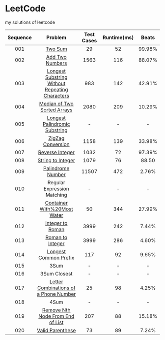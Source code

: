 # LeetCode
my solutions of leetcode

Sequence|Problem|Test Cases|Runtime(ms)|Beats
:-:|:-:|:-:|:-:|:-:
001|[Two Sum](https://github.com/cnfhv1988/LeetCode/tree/master/001.Two%20Sum)|29|52|99.98%
002|[Add Two Numbers](https://github.com/cnfhv1988/LeetCode/tree/master/002.Add%20Two%20Numbers)|1563|116|88.07%
003|[Longest Substring Without Repeating Characters](https://github.com/cnfhv1988/LeetCode/tree/master/003.Longest%20Substring%20Without%20Repeating%20Characters)|983|142|42.91%
004|[Median of Two Sorted Arrays](https://github.com/cnfhv1988/LeetCode/tree/master/004.Median%20of%20Two%20Sorted%20Arrays)|2080|209|10.29%
005|[Longest Palindromic Substring](https://github.com/cnfhv1988/LeetCode/tree/master/005.Longest%20Palindromic%20Substring)|-|-|-
006|[ZigZag Conversion](https://github.com/cnfhv1988/LeetCode/tree/master/006.ZigZag%20Conversion)|1158|139|33.98%
007|[Reverse Integer](https://github.com/cnfhv1988/LeetCode/tree/master/007.Reverse%20Integer)|1032|72|97.39%
008|[String to Integer](https://github.com/cnfhv1988/LeetCode/tree/master/008.String%20to%20Integer)|1079|76|88.50
009|[Palindrome Number](https://github.com/cnfhv1988/LeetCode/tree/master/009.Palindrome%20Number)|11507|472|2.76%
010|Regular Expression Matching|-|-|-
011|[Container With%20Most Water](https://github.com/cnfhv1988/LeetCode/tree/master/011.Container%20With%20Most%20Water)|50|344|27.99%
012|[Integer to Roman](https://github.com/cnfhv1988/LeetCode/tree/master/012.Integer%20to%20Roman)|3999|242|7.44%
013|[Roman to Integer](https://github.com/cnfhv1988/LeetCode/tree/master/013.Roman%20to%20Integer)|3999|286|4.60%
014|[Longest Common Prefix](https://github.com/cnfhv1988/LeetCode/tree/master/014.Longest%20Common%20Prefix)|117|92|9.65%
015|3Sum|-|-|-
016|3Sum Closest|-|-|-
017|[Letter Combinations of a Phone Number](https://github.com/cnfhv1988/LeetCode/tree/master/017.Letter%20Combinations%20of%20a%20Phone%20Number)|25|98|4.25%
018|4Sum|-|-|-
019|[Remove Nth Node From End of List](https://github.com/cnfhv1988/LeetCode/tree/master/019.Remove%20Nth%20From%20End%20of%20List)|207|88|15.18%
020|[Valid Parenthese](https://github.com/cnfhv1988/LeetCode/tree/master/020.Valid%20Parentheses)|73|89|7.24%
